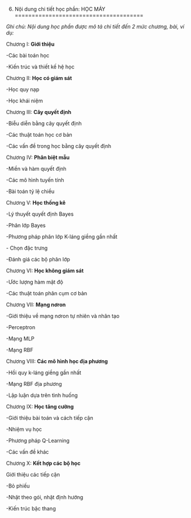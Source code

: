 6. Nội dung chi tiết học phần: HỌC MÁY
======================================

*Ghi chú: Nội dung học phần được mô tả chi tiết đến 2 mức chương, bài,
ví dụ:*

Chương I: **Giới thiệu**

-Các bài toán học

-Kiến trúc và thiết kế hệ học

Chương II: **Học có giám sát**

-Học quy nạp

-Học khái niệm

Chương III: **Cây quyết định**

-Biễu diễn bằng cây quyết định

-Các thuật toán học cơ bản

-Các vấn đề trong học bằng cây quyết định

Chương IV: **Phân biệt mẫu**

-Miền và hàm quyết định

-Các mô hình tuyến tính

-Bài toán tỷ lệ chiều

Chương V: **Học thống kê**

-Lý thuyết quyết định Bayes

-Phân lớp Bayes

-Phương pháp phân lớp K-láng giềng gần nhất

\- Chọn đặc trưng

-Đánh giá các bộ phân lớp

Chương VI: **Học không giám sát**

-Ước lượng hàm mật độ

-Các thuật toán phân cụm cơ bản

Chương VII: **Mạng nơron**

-Giới thiệu về mạng nơron tự nhiên và nhân tạo

-Perceptron

-Mạng MLP

-Mạng RBF

Chương VIII: **Các mô hình học địa phương**

-Hồi quy k-láng giềng gần nhất

-Mạng RBF địa phương

-Lập luận dựa trên tình huống

Chương IX: **Học tăng cường**

-Giới thiệu bài toán và cách tiếp cận

-Nhiệm vụ học

-Phương pháp Q-Learning

-Các vấn đề khác

Chương X: **Kết hợp các bộ học**

Giới thiệu các tiếp cận

-Bỏ phiếu

-Nhặt theo gói, nhặt định hướng

-Kiến trúc bậc thang

